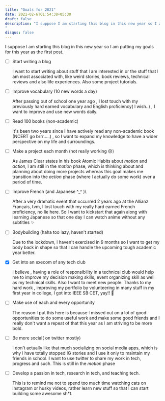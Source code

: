 ```yaml
---
title: "Goals for 2021"
date: 2021-02-6T01:54:38+05:30
draft: false
description: "I suppose I am starting this blog in this new year so I am putting my goals for this year as the first post.
"
disqus: false
---
```

I suppose I am starting this blog in this new year so I am putting my goals for this year as the first post.

- [ ]  Start writing a blog

    I want to start writing about stuff that I am interested in or the stuff that I am most associated with, like weird stories, book reviews, technical reviews and also life experiences. Also some project tutorials.

- [ ]  Improve vocabulary (10 new words a day)

    After passing out of school one year ago , I lost touch with my previously hard earned vocabulary and English proficiency( I wish..) , I want to improve and use new words daily.

- [ ]  Read 100 books (non-academic)

    It's been two years since I have actively read any non-academic book (NCERT go brrr.....) , so I want to expand my knowledge to have a wider perspective on my life and surroundings.

- [ ]  Make a project each month (not really working 😥)

     As James Clear states in his book Atomic Habits about *motion* and *action*, I am still in the *motion* phase, which is thinking about and planning about doing more projects whereas this goal makes me transition into the *action* phase (where I actually do some work) over a period of time.

- [ ]  Improve French (and Japanese ^_^ )\


    After a very dramatic event that occurred 2 years ago at the Allianz Français, tvm, I lost touch with my really hard earned French proficiency, no lie here. So I want to kickstart that again along with learning Japanese so that one day I can watch anime without any subtitles ✨

- [ ]  Bodybuilding (haha too lazy, haven't started)

    Due to the lockdown, I haven't exercised in 9 months so I want to get my body back in shape so that I can handle the upcoming tough academic year better.

- [x]  Get into an execom of any tech club

    I believe , having a role of responsibility in a technical club would help me to improve my decision making skills, event organizing skill as well as my technical skills. Also I want to meet new people. Thanks to my hard work , improving my portfolio by volunteering in many stuff in my first year in college, I got into IEEE SB CET, yay!! 🥳

- [ ]  Make use of each and every opportunity

     The reason I put this here is because I missed out on a lot of good opportunities to do some useful work and make some good friends and I really don't want a repeat of that this year as I am striving to be more bold.

- [ ]  Be more social( on twitter mostly)

    I don't actually like that much socializing on social media apps, which is why I have totally stopped IG stories and I use it only to maintain my friends in school. I want to use twitter to share my work in tech, progress and such. This is still in the *motion* phase

- [ ]  Develop a passion in tech, research in tech, and teaching tech.

    This is to remind me not to spend too much time watching cats on instagram or husky videos, rather learn new stuff so that I can start building some awesome sh*t.